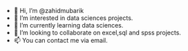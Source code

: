 - 👋 Hi, I’m @zahidmubarik
- 👀 I’m interested in data sciences projects.
- 🌱 I’m currently learning data sciences.
- 💞️ I’m looking to collaborate on excel,sql and spss projects.
- 📫 You can contact me via email.

<!---
zahidmubarik/zahidmubarik is a ✨ special ✨ repository because its `README.md` (this file) appears on your GitHub profile.
You can click the Preview link to take a look at your changes.
--->
